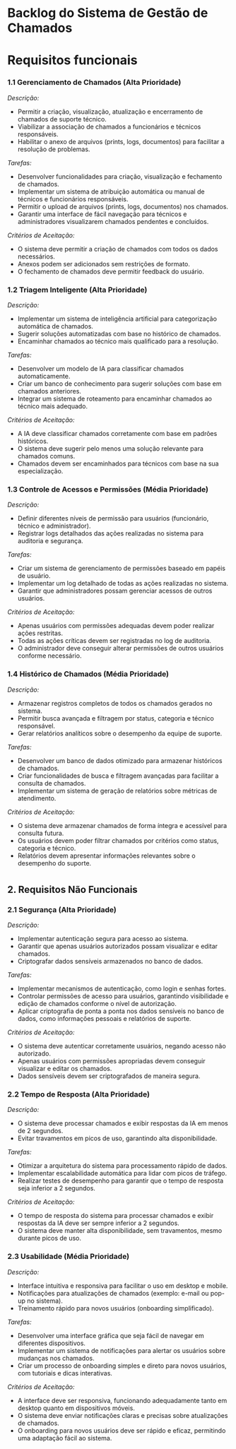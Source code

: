 # Backlog do Sistema de Gestão de Chamados

# Requisitos funcionais

### 1.1 Gerenciamento de Chamados (Alta Prioridade)
*Descrição:*
- Permitir a criação, visualização, atualização e encerramento de chamados de suporte técnico.
- Viabilizar a associação de chamados a funcionários e técnicos responsáveis.
- Habilitar o anexo de arquivos (prints, logs, documentos) para facilitar a resolução de problemas.

*Tarefas:*
- Desenvolver funcionalidades para criação, visualização e fechamento de chamados.
- Implementar um sistema de atribuição automática ou manual de técnicos e funcionários responsáveis.
- Permitir o upload de arquivos (prints, logs, documentos) nos chamados.
- Garantir uma interface de fácil navegação para técnicos e administradores visualizarem chamados pendentes e concluídos.

*Critérios de Aceitação:*
- O sistema deve permitir a criação de chamados com todos os dados necessários.
- Anexos podem ser adicionados sem restrições de formato.
- O fechamento de chamados deve permitir feedback do usuário.

### 1.2 Triagem Inteligente (Alta Prioridade)
*Descrição:*
- Implementar um sistema de inteligência artificial para categorização automática de chamados.
- Sugerir soluções automatizadas com base no histórico de chamados.
- Encaminhar chamados ao técnico mais qualificado para a resolução.

*Tarefas:*
- Desenvolver um modelo de IA para classificar chamados automaticamente.
- Criar um banco de conhecimento para sugerir soluções com base em chamados anteriores.
- Integrar um sistema de roteamento para encaminhar chamados ao técnico mais adequado.

*Critérios de Aceitação:*
- A IA deve classificar chamados corretamente com base em padrões históricos.
- O sistema deve sugerir pelo menos uma solução relevante para chamados comuns.
- Chamados devem ser encaminhados para técnicos com base na sua especialização.

### 1.3 Controle de Acessos e Permissões (Média Prioridade)
*Descrição:*
- Definir diferentes níveis de permissão para usuários (funcionário, técnico e administrador).
- Registrar logs detalhados das ações realizadas no sistema para auditoria e segurança.

*Tarefas:*
- Criar um sistema de gerenciamento de permissões baseado em papéis de usuário.
- Implementar um log detalhado de todas as ações realizadas no sistema.
- Garantir que administradores possam gerenciar acessos de outros usuários.

*Critérios de Aceitação:*
- Apenas usuários com permissões adequadas devem poder realizar ações restritas.
- Todas as ações críticas devem ser registradas no log de auditoria.
- O administrador deve conseguir alterar permissões de outros usuários conforme necessário.

### 1.4 Histórico de Chamados (Média Prioridade)
*Descrição:*
- Armazenar registros completos de todos os chamados gerados no sistema.
- Permitir busca avançada e filtragem por status, categoria e técnico responsável.
- Gerar relatórios analíticos sobre o desempenho da equipe de suporte.

*Tarefas:*
- Desenvolver um banco de dados otimizado para armazenar históricos de chamados.
- Criar funcionalidades de busca e filtragem avançadas para facilitar a consulta de chamados.
- Implementar um sistema de geração de relatórios sobre métricas de atendimento.

*Critérios de Aceitação:*
- O sistema deve armazenar chamados de forma íntegra e acessível para consulta futura.
- Os usuários devem poder filtrar chamados por critérios como status, categoria e técnico.
- Relatórios devem apresentar informações relevantes sobre o desempenho do suporte.
#
## 2. Requisitos Não Funcionais

### 2.1 Segurança (Alta Prioridade)
*Descrição:*
- Implementar autenticação segura para acesso ao sistema.
- Garantir que apenas usuários autorizados possam visualizar e editar chamados.
- Criptografar dados sensíveis armazenados no banco de dados.

*Tarefas:*
- Implementar mecanismos de autenticação, como login e senhas fortes.
- Controlar permissões de acesso para usuários, garantindo visibilidade e edição de chamados conforme o nível de autorização.
- Aplicar criptografia de ponta a ponta nos dados sensíveis no banco de dados, como informações pessoais e relatórios de suporte.

*Critérios de Aceitação:*
- O sistema deve autenticar corretamente usuários, negando acesso não autorizado.
- Apenas usuários com permissões apropriadas devem conseguir visualizar e editar os chamados.
- Dados sensíveis devem ser criptografados de maneira segura.

### 2.2 Tempo de Resposta (Alta Prioridade)
*Descrição:*
- O sistema deve processar chamados e exibir respostas da IA em menos de 2 segundos.
- Evitar travamentos em picos de uso, garantindo alta disponibilidade.

*Tarefas:*
- Otimizar a arquitetura do sistema para processamento rápido de dados.
- Implementar escalabilidade automática para lidar com picos de tráfego.
- Realizar testes de desempenho para garantir que o tempo de resposta seja inferior a 2 segundos.

*Critérios de Aceitação:*
- O tempo de resposta do sistema para processar chamados e exibir respostas da IA deve ser sempre inferior a 2 segundos.
- O sistema deve manter alta disponibilidade, sem travamentos, mesmo durante picos de uso.

### 2.3 Usabilidade (Média Prioridade)
*Descrição:*
- Interface intuitiva e responsiva para facilitar o uso em desktop e mobile.
- Notificações para atualizações de chamados (exemplo: e-mail ou pop-up no sistema).
- Treinamento rápido para novos usuários (onboarding simplificado).

*Tarefas:*
- Desenvolver uma interface gráfica que seja fácil de navegar em diferentes dispositivos.
- Implementar um sistema de notificações para alertar os usuários sobre mudanças nos chamados.
- Criar um processo de onboarding simples e direto para novos usuários, com tutoriais e dicas interativas.

*Critérios de Aceitação:*
- A interface deve ser responsiva, funcionando adequadamente tanto em desktop quanto em dispositivos móveis.
- O sistema deve enviar notificações claras e precisas sobre atualizações de chamados.
- O onboarding para novos usuários deve ser rápido e eficaz, permitindo uma adaptação fácil ao sistema.
